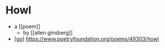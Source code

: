 # Howl

- a [[poem]]
  - by [[allen ginsberg]]
- [[go]] https://www.poetryfoundation.org/poems/49303/howl



[//begin]: # "Autogenerated link references for markdown compatibility"
[go]: go "Go"
[//end]: # "Autogenerated link references"